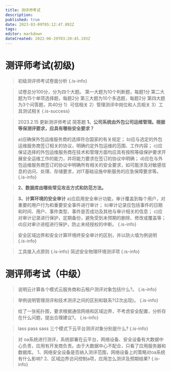 ```yaml
---
title: 测评师考试
description: 
published: true
date: 2023-03-09T05:12:47.892Z
tags: 
editor: markdown
dateCreated: 2022-06-29T03:20:45.193Z
---
```


# 测评师考试(初级)
> 初级测评师考试卷面分析
{.is-info}

>  试卷总分100分，分为四个大题。
第一大题为10个判断题，每题1分
第二大题为15个单项选择题，每题2分
第三大题为10个多选题，每题2分
第四大题为3个问答题，共40分
1）可信相关
2）管理测评中岗位和人员相关
3）工具测试相关
{.is-success}



> 2023.2.15 更新测评师考试
> 简答题 
>**1、公司系统由外包公司运维管理。根据等保测评要求，应具有哪些安全要求？**
>
>a)应确保外包运维服务商的选择符合国家的有关规定；
b)应与选定的外包运维服务商签订相关的协议，明确约定外包运维的范围、工作内容；
c)应保证选择的外包运维服务商在技术和管理方面均应具有按照等级保护要求开展安全运维工作的能力，并将能力要求在签订的协议中明确；
d)应在与外包运维服务商签订的协议中明确所有相关的安全要求，如可能涉及对敏感信息的访问、处理、存储要求，对IT基础设施中断服务的应急保障要求等。
{.is-info}



> **2、数据库由哪些常见攻击方式和防范方法。**
> 
> 
> 
>

> **3、计算环境的安全审计**
a)应启用安全审计功能，审计覆盖到每个用户，对重要的用户行为和重要安全事件进行审计；
b)审计记录应包括事件的日期和时间、用户、事件类型、事件是否成功及其他与审计相关的信息；
c)应对审计记录进行保护，定期备份，避免受到未预期的删除、修改或覆盖等；
d)应对审计进程进行保护，防止未经授权的中断。
{.is-info}

> 安全区域边界和安全计算环境终安全审计的区别，并以防火墙为例说明
{.is-info}

>工具接入点原则
{.is-info}
>简述安全物理环境测评项
{.is-info}


# **测评师考试（中级）**

> 说明云计算各个模式云服务商和云租户测评对象包括什么?。
{.is-info}


> 举例说明管理测评和技术测评之间的区别和联系?(2次出现)。
{.is-info}


> 给了一张拓扑图，要求根据通信网络和区域边界，不考虑安全配置，分析存在什么问题，提出合理建议?。
{.is-info}

> lass pass sass 三个模式下云平台测评对象分别是什么?
{.is-info}

> 对 oa系统进行测评，系统部署在云平台，网络设备、安全设备有大数据中心负责，应用有开发商负责。由于大数据中心不配合，只看了应用服务器和数据库。
1、网络安全设备是否纳入测评范围，网络设备上的策略对oa系统有什么影响?
2、区域边界访问控制a项，应用怎么测评及预期结果?
{.is-info}